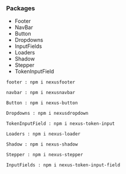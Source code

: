 ### Packages

- Footer
- NavBar
- Button
- Dropdowns
- InputFields
- Loaders
- Shadow
- Stepper
- TokenInputField

```
footer : npm i nexusfooter

navbar : npm i nexusnavbar

Button : npm i nexus-button

Dropdowns : npm i nexusdropdown

TokenInputField : npm i nexus-token-input

Loaders : npm i nexus-loader

Shadow : npm i nexus-shadow

Stepper : npm i nexus-stepper

InputFields : npm i nexus-token-input-field

```
